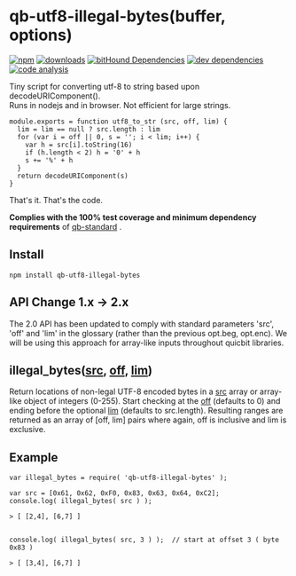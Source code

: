 # qb-utf8-illegal-bytes(buffer, options)

[![npm][npm-image]][npm-url]
[![downloads][downloads-image]][npm-url]
[![bitHound Dependencies][proddep-image]][proddep-link]
[![dev dependencies][devdep-image]][devdep-link]
[![code analysis][code-image]][code-link]

[npm-image]:       https://img.shields.io/npm/v/qb-utf8-illegal-bytes.svg
[downloads-image]: https://img.shields.io/npm/dm/qb-utf8-illegal-bytes.svg
[npm-url]:         https://npmjs.org/package/qb-utf8-illegal-bytes
[proddep-image]:   https://www.bithound.io/github/quicbit-js/qb-utf8-illegal-bytes/badges/dependencies.svg
[proddep-link]:    https://www.bithound.io/github/quicbit-js/qb-utf8-illegal-bytes/master/dependencies/npm
[devdep-image]:    https://www.bithound.io/github/quicbit-js/qb-utf8-illegal-bytes/badges/devDependencies.svg
[devdep-link]:     https://www.bithound.io/github/quicbit-js/qb-utf8-illegal-bytes/master/dependencies/npm
[code-image]:      https://www.bithound.io/github/quicbit-js/qb-utf8-illegal-bytes/badges/code.svg
[code-link]:       https://www.bithound.io/github/quicbit-js/qb-utf8-illegal-bytes

Tiny script for converting utf-8 to string based upon decodeURIComponent().  
Runs in nodejs and in browser.  Not efficient for large strings.

    module.exports = function utf8_to_str (src, off, lim) {
      lim = lim == null ? src.length : lim
      for (var i = off || 0, s = ''; i < lim; i++) {
        var h = src[i].toString(16)
        if (h.length < 2) h = '0' + h
        s += '%' + h
      }
      return decodeURIComponent(s)
    }

That's it.  That's the code.

**Complies with the 100% test coverage and minimum dependency requirements** of 
[qb-standard](http://github.com/quicbit-js/qb-standard) . 

## Install

    npm install qb-utf8-illegal-bytes
    
## API Change 1.x -> 2.x

The 2.0 API has been updated to comply with standard parameters 'src', 'off' and 'lim'
in the glossary (rather than the previous opt.beg, opt.enc).  We will be using this
approach for array-like inputs throughout quicbit libraries.

## illegal_bytes([src][src-link], [off][off-link], [lim][lim-link])

Return locations of non-legal UTF-8 encoded bytes in a [src][src-link] array or array-like
object of integers (0-255).  Start checking at the [off][off-link] (defaults to 0)
and ending before the optional [lim][off-link] (defaults to src.length).
Resulting ranges are returned as an array of \[off, lim\] pairs where
again, off is inclusive and lim is exclusive.

[src-link]: https://github.com/quicbit-js/qb-standard/blob/master/doc/variable-glossary.md#src-source
[off-link]: https://github.com/quicbit-js/qb-standard/blob/master/doc/variable-glossary.md#off-offset
[lim-link]: https://github.com/quicbit-js/qb-standard/blob/master/doc/variable-glossary.md#lim-limit

        
## Example

    var illegal_bytes = require( 'qb-utf8-illegal-bytes' );
    
    var src = [0x61, 0x62, 0xF0, 0x83, 0x63, 0x64, 0xC2];
    console.log( illegal_bytes( src ) );
    
    > [ [2,4], [6,7] ]
 

    console.log( illegal_bytes( src, 3 ) );  // start at offset 3 ( byte 0x83 )
    
    > [ [3,4], [6,7] ]

